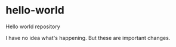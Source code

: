 # hello-world
Hello world repository

I have no idea what's happening. But these are important changes. 
